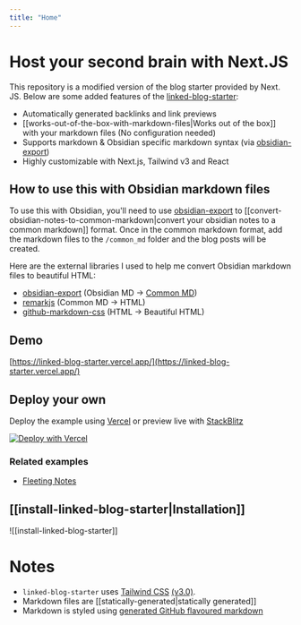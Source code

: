 ```yaml
---
title: "Home"
---
```

# Host your second brain with Next.JS

This repository is a modified version of the blog starter provided by Next. JS. Below are some added features of the [linked-blog-starter](https://github.com/matthewwong525/linked-blog-starter):
- Automatically generated backlinks and link previews
- [[works-out-of-the-box-with-markdown-files|Works out of the box]] with your markdown files (No configuration needed)
- Supports markdown & Obsidian specific markdown syntax (via [obsidian-export](https://github.com/zoni/obsidian-export))
- Highly customizable with Next.js, Tailwind v3 and React

## How to use this with Obsidian markdown files
To use this with Obsidian, you'll need to use [obsidian-export](https://github.com/zoni/obsidian-export) to [[convert-obsidian-notes-to-common-markdown|convert your obsidian notes to a common markdown]] format. Once in the common markdown format, add the markdown files to the `/common_md` folder and the blog posts will be created.

Here are the external libraries I used to help me convert Obsidian markdown files to beautiful HTML:
- [obsidian-export](https://github.com/zoni/obsidian-export) (Obsidian MD -> [Common MD](https://commonmark.org/))
- [remarkjs](https://github.com/remarkjs/remark) (Common MD -> HTML)
- [github-markdown-css](https://github.com/sindresorhus/github-markdown-css) (HTML -> Beautiful HTML)

## Demo

[https://linked-blog-starter.vercel.app/](https://linked-blog-starter.vercel.app/)

## Deploy your own

Deploy the example using [Vercel](https://vercel.com?utm_source=github&utm_medium=readme&utm_campaign=next-example) or preview live with [StackBlitz](https://stackblitz.com/github/matthewwong525/linked-blog-starter)

[![Deploy with Vercel](https://vercel.com/button)](https://vercel.com/new/git/external?repository-url=https://github.com/vercel/next.js/tree/canary/examples/blog-starter&project-name=blog-starter&repository-name=blog-starter)

### Related examples
- [Fleeting Notes](https://fleetingnotes.app)

## [[install-linked-blog-starter|Installation]]
![[install-linked-blog-starter]]

# Notes
- `linked-blog-starter` uses [Tailwind CSS](https://tailwindcss.com) [(v3.0)](https://tailwindcss.com/blog/tailwindcss-v3).
- Markdown files are [[statically-generated|statically generated]]
- Markdown is styled using [generated GitHub flavoured markdown](https://github.com/sindresorhus/github-markdown-css)

